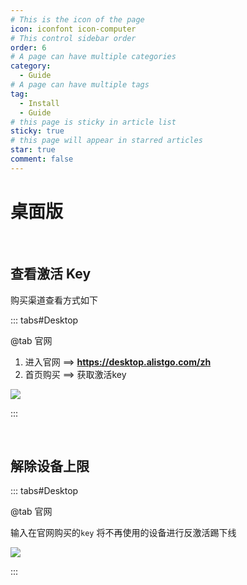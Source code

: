 ```yaml
---
# This is the icon of the page
icon: iconfont icon-computer
# This control sidebar order
order: 6
# A page can have multiple categories
category:
  - Guide
# A page can have multiple tags
tag:
  - Install
  - Guide
# this page is sticky in article list
sticky: true
# this page will appear in starred articles
star: true
comment: false
---
```


# 桌面版

<NaiveClient>
<Desktop />
</NaiveClient>

<script setup lang="ts">
import Desktop from "@Desktop";
</script>
<br/>



## **查看激活 Key**

购买渠道查看方式如下

::: tabs#Desktop

@tab 官网


<!-- ：**https://mbd.pub/o/bread/ZJaTl5xy** -->
1. 进入官网 ==> **https://desktop.alistgo.com/zh** 
2. 首页购买 ==> 获取激活key

![](/img/desktop/new_get_key.png)



:::

<br/>



## **解除设备上限**

::: tabs#Desktop

@tab 官网

输入在官网购买的`key` 将不再使用的设备进行反激活踢下线

<!-- - **https://ad.nn.ci/zh/usage** -->

![](/img/desktop/mianbaoduo.png)

:::


